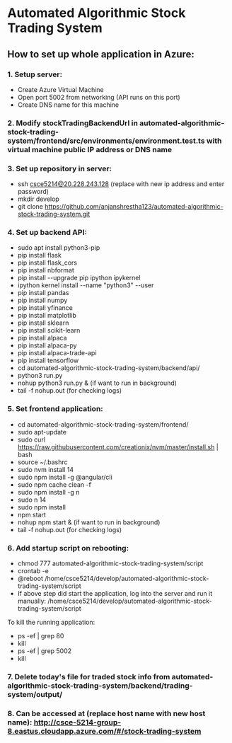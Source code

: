 # Automated Algorithmic Stock Trading System

## How to set up whole application in Azure:

### 1. Setup server:
- Create Azure Virtual Machine
- Open port 5002 from networking (API runs on this port)
- Create DNS name for this machine

### 2. Modify stockTradingBackendUrl in automated-algorithmic-stock-trading-system/frontend/src/environments/environment.test.ts with virtual machine public IP address or DNS name

### 3. Set up repository in server:
- ssh csce5214@20.228.243.128 (replace with new ip address and enter password)
- mkdir develop
- git clone https://github.com/anjanshrestha123/automated-algorithmic-stock-trading-system.git

### 4. Set up backend API:
- sudo apt install python3-pip
- pip install flask
- pip install flask_cors
- pip install nbformat
- pip install --upgrade pip ipython ipykernel
- ipython kernel install --name "python3" --user
- pip install pandas
- pip install numpy
- pip install yfinance
- pip install matplotlib
- pip install sklearn
- pip install scikit-learn
- pip install alpaca
- pip install alpaca-py
- pip install alpaca-trade-api
- pip install tensorflow
- cd automated-algorithmic-stock-trading-system/backend/api/
- python3 run.py
- nohup python3 run.py & (if want to run in background)
- tail -f nohup.out (for checking logs)

### 5. Set frontend application:
- cd automated-algorithmic-stock-trading-system/frontend/
- sudo apt-update
- sudo curl https://raw.githubusercontent.com/creationix/nvm/master/install.sh | bash 
- source ~/.bashrc
- sudo nvm install 14
- sudo npm install -g @angular/cli
- sudo npm cache clean -f
- sudo npm install -g n
- sudo n 14
- sudo npm install
- npm start
- nohup npm start & (if want to run in background)
- tail -f nohup.out (for checking logs)

### 6. Add startup script on rebooting:
- chmod 777 automated-algorithmic-stock-trading-system/script
- crontab -e
- @reboot /home/csce5214/develop/automated-algorithmic-stock-trading-system/script
- If above step did start the application, log into the server and run it manually: /home/csce5214/develop/automated-algorithmic-stock-trading-system/script

To kill the running application:
- ps -ef | grep 80
- kill <pid>
- ps -ef | grep 5002
- kill <pid>

### 7. Delete today's file for traded stock info from automated-algorithmic-stock-trading-system/backend/trading-system/output/

### 8.  Can be accessed at (replace host name with new host name): http://csce-5214-group-8.eastus.cloudapp.azure.com/#/stock-trading-system
